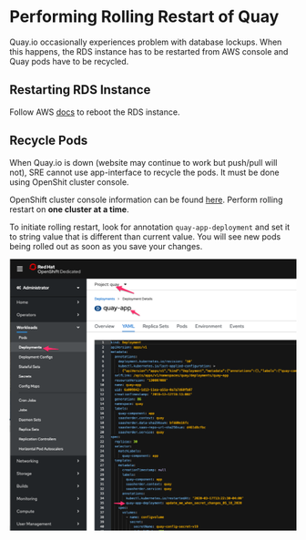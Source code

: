# Performing Rolling Restart of Quay

Quay.io occasionally experiences problem with database lockups. When this happens, the RDS instance has to be restarted from AWS console and Quay pods have to be recycled.

## Restarting RDS Instance

Follow AWS [docs](https://docs.aws.amazon.com/AmazonRDS/latest/UserGuide/USER_RebootInstance.html) to reboot the RDS instance.

## Recycle Pods

When Quay.io is down (website may continue to work but push/pull will not), SRE cannot use app-interface to recycle the pods. It must be done using OpenShit cluster console.

OpenShift cluster console information can be found [here](../quayio.md#openshift-clusters). Perform rolling restart on **one cluster at a time**.

To initiate rolling restart, look for annotation `quay-app-deployment` and set it to string value that is different than current value. You will see new pods being rolled out as soon as you save your changes.

![](../images/quay-rolling-restart.png)
